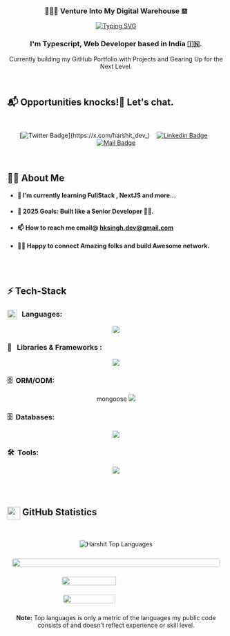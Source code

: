 <h3 align="center">👨🏻‍💻 Venture Into My Digital Warehouse 𝌏</h3>

<!-- Typing SVG -->
<p align ="center">
  <a href="https://git.io/typing-svg">
    <img src="https://readme-typing-svg.herokuapp.com?font=Fira+Code&duration=1500&pause=500&color=fdb74e&center=true&vCenter=true&lines=Web+Developer;Full+Stack+Developer" alt="Typing SVG"/>
  </a>
</p>

<h3 align="center"> 
  I'm Typescript, Web Developer based in India 🇮🇳.
</h3>

<p align="center">
  Currently building my GitHub Portfolio with Projects and Gearing Up for the Next Level.
</p>
<br/>

<!-- Social Media Links -->

## 📬 Opportunities knocks!🚪 Let's chat.

<br/>
<div align= center>

[![Twitter Badge](https://img.shields.io/badge/-@harshitkrsingh-1e1e1e?style=flat&labelColor=1e1e1e&logo=x&logoColor=white&link=https://x.com/harshit_dev_)](https://x.com/harshit_dev_) &nbsp;&nbsp; [![Linkedin Badge](https://img.shields.io/badge/-harshitkrsingh-0e76a8?style=flat&labelColor=0e76a8&logo=linkedin&logoColor=white)](https://linkedin.com/in/harshitkrsingh) &nbsp;&nbsp; [![Mail Badge](https://img.shields.io/badge/-Harshit-c0392b?style=flat&labelColor=c0392b&logo=gmail&logoColor=white)](mailto:hksingh.dev@gmail.com)

</div>
</br>

<!-- More About Me -->

## 🙋‍♂️ About Me


- #### 🌱 I’m currently learning  FullStack , NextJS and more...

- #### 🎯 2025 Goals: Built like a Senior Developer 🥷🏻.
- ####  📫 How to reach me  email@ hksingh.dev@gmail.com

- #### 🙋🏻 Happy to connect Amazing folks and build Awesome network.

<br/><br/>

<!-- Technologies that I'm working with -->

## ⚡️ Tech-Stack

### <img src = "https://media2.giphy.com/media/QssGEmpkyEOhBCb7e1/giphy.gif?cid=ecf05e47a0n3gi1bfqntqmob8g9aid1oyj2wr3ds3mg700bl&rid=giphy.gif" width = 22px align="top"/> &nbsp;&nbsp;Languages:

<div align="center">

<p align="center">
  <img src="https://skillicons.dev/icons?i=html,css,javascript,typescript&theme=dark" />
</p>
</div>

### 🧩 &nbsp;&nbsp;Libraries & Frameworks :

<p align="center">
  <img src="https://skillicons.dev/icons?i=tailwind,react,nodejs,express,nextjs&theme=dark" />
</p>

<!--
### ∞ &nbsp; DevOps:

<p align="center">
  <img src="https://skillicons.dev/icons?i=docker,kubernetes,linux&theme=dark" />
</p>

-->

### 🗄️ &nbsp;ORM/ODM:

<p align="center">
  <span align="center">mongoose</span>
  <img src="https://skillicons.dev/icons?i=mongoose,prisma&theme=dark" />
  
</p>

### 🗄️ &nbsp;Databases:

<p align="center">
  <img src="https://skillicons.dev/icons?i=mongo&theme=light" />
</p>



### 🛠️ &nbsp;Tools:

<p align="center">
  <img src="https://skillicons.dev/icons?i=git,github,figma,vscode&theme=dark" />
</p>

<br/><br/>


<!-- GitHub Activity Tracker -->

<!-- ## 👨🏻‍💻 Activity Monitor

<br/>
<p align="center">
  <img src="https://github-readme-stats.vercel.app/api/top-langs/?username=devHksingh&theme=dark&hide_border=false&include_all_commits=true&count_private=true&layout=compact" alt="My GitHub Streak"/>
</p>

<br/> -->

<!-- GitHub Stats -->

## <img src="https://media.giphy.com/media/iY8CRBdQXODJSCERIr/giphy.gif" width="30" height="30" align="top"> GitHub Statistics

<br/>
<p align="center">
  <img alt="Harshit  Top Languages" src="https://github-readme-stats.vercel.app/api/top-langs/?username=devHksingh&langs_count=8&count_private=true&layout=compact&theme=vision-friendly-dark&hide_border=true&bg_color=0D1117"/>
<p/>
 <div style="display: flex; flex-wrap: wrap; justify-content: center; align-items: center;">
  <img src="https://github-profile-summary-cards.vercel.app/api/cards/profile-details?username=devHksingh&show_icons=true&theme=dark" style="border: 1px solid white; border-radius: 5px; margin: 10px;" width="100%">
  <img src="https://github-profile-summary-cards.vercel.app/api/cards/stats?username=devHksingh&show_icons=true&theme=dark" style="border: 1px solid white; border-radius: 5px; margin: 10px;" width="50%">
  <img src="https://github-profile-summary-cards.vercel.app/api/cards/productive-time?username=devHksingh&show_icons=true&theme=dark" style="border: 1px solid white; border-radius: 5px; margin: 10px;" width="49%"> 
    
</div>

<p align="center">
  <b>Note:</b> Top languages is only a metric of the languages my public code consists of and doesn't reflect experience or skill level.
</p>


<br/>

<!---
devHksingh/devHksingh is a ✨ special ✨ repository because its `README.md` (this file) appears on your GitHub profile.
You can click the Preview link to take a look at your changes.
--->

